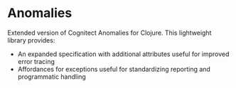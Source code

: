 # Anomalies

Extended version of Cognitect Anomalies for Clojure. This lightweight library provides:

- An expanded specification with additional attributes useful for improved error tracing
- Affordances for exceptions useful for standardizing reporting and programmatic handling 

